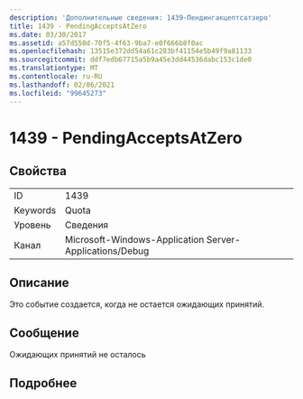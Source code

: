 ```yaml
---
description: 'Дополнительные сведения: 1439-Пендингакцептсатзеро'
title: 1439 - PendingAcceptsAtZero
ms.date: 03/30/2017
ms.assetid: a57d550d-70f5-4f63-9ba7-e0f666b8f0ac
ms.openlocfilehash: 13515e372dd54a61c283bf41154e5b49f9a81133
ms.sourcegitcommit: ddf7edb67715a5b9a45e3dd44536dabc153c1de0
ms.translationtype: MT
ms.contentlocale: ru-RU
ms.lasthandoff: 02/06/2021
ms.locfileid: "99645273"
---
```

# <a name="1439---pendingacceptsatzero"></a>1439 - PendingAcceptsAtZero

## <a name="properties"></a>Свойства  
  
|||  
|-|-|  
|ID|1439|  
|Keywords|Quota|  
|Уровень|Сведения|  
|Канал|Microsoft-Windows-Application Server-Applications/Debug|  
  
## <a name="description"></a>Описание  

 Это событие создается, когда не остается ожидающих принятий.  
  
## <a name="message"></a>Сообщение  

 Ожидающих принятий не осталось  
  
## <a name="details"></a>Подробнее
